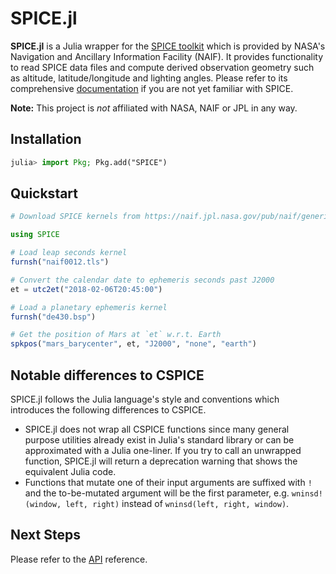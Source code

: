 # SPICE.jl

**SPICE.jl** is a Julia wrapper for the [SPICE toolkit](https://naif.jpl.nasa.gov/naif/index.html) which is provided by NASA's Navigation and Ancillary Information Facility (NAIF).
It provides functionality to read SPICE data files and compute derived observation geometry such as altitude, latitude/longitude and lighting angles.
Please refer to its comprehensive [documentation](https://naif.jpl.nasa.gov/pub/naif/toolkit_docs/C/index.html) if you are not yet familiar with SPICE.

**Note:** This project is *not* affiliated with NASA, NAIF or JPL in any way.

## Installation

```julia
julia> import Pkg; Pkg.add("SPICE")
```

## Quickstart

```julia
# Download SPICE kernels from https://naif.jpl.nasa.gov/pub/naif/generic_kernels/

using SPICE

# Load leap seconds kernel
furnsh("naif0012.tls")

# Convert the calendar date to ephemeris seconds past J2000
et = utc2et("2018-02-06T20:45:00")

# Load a planetary ephemeris kernel
furnsh("de430.bsp")

# Get the position of Mars at `et` w.r.t. Earth
spkpos("mars_barycenter", et, "J2000", "none", "earth")
```

## Notable differences to CSPICE

SPICE.jl follows the Julia language's style and conventions which introduces the following differences to CSPICE.

- SPICE.jl does not wrap all CSPICE functions since many general purpose utilities already exist in Julia's standard library or can be approximated with a Julia one-liner.  If you try to call an unwrapped function, SPICE.jl will return a deprecation warning that shows the equivalent Julia code.
- Functions that mutate one of their input arguments are suffixed with `!` and the to-be-mutated argument will be the first parameter, e.g. `wninsd!(window, left, right)` instead of `wninsd(left, right, window)`.

## Next Steps

Please refer to the [API](@ref) reference.
